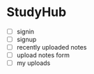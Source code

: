 # StudyHub
-[ ] signin 
-[ ] signup
-[ ] recently uploaded notes
-[ ] upload notes form
-[ ] my uploads